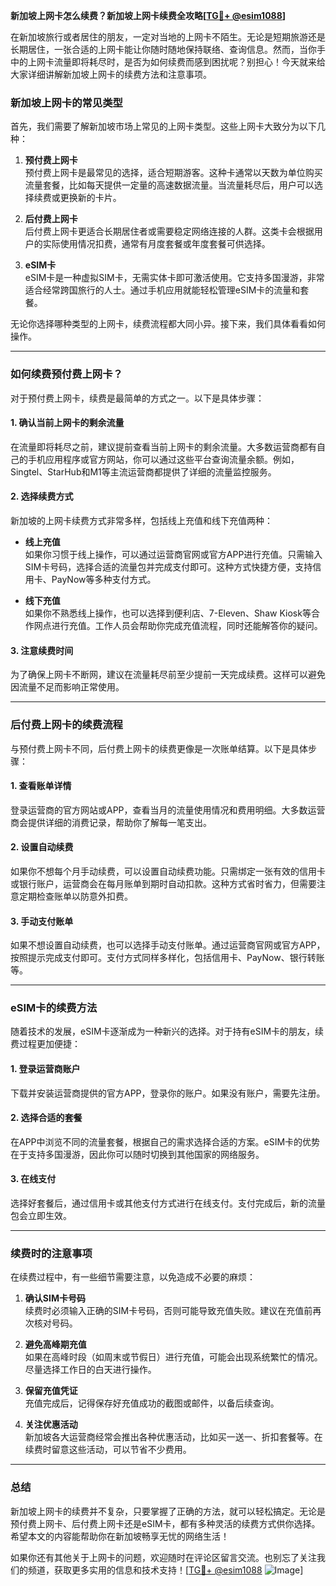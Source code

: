 **新加坡上网卡怎么续费？新加坡上网卡续费全攻略[[TG💪+ @esim1088](https://t.me/s/esim1088)]**

在新加坡旅行或者居住的朋友，一定对当地的上网卡不陌生。无论是短期旅游还是长期居住，一张合适的上网卡能让你随时随地保持联络、查询信息。然而，当你手中的上网卡流量即将耗尽时，是否为如何续费而感到困扰呢？别担心！今天就来给大家详细讲解新加坡上网卡的续费方法和注意事项。

### 新加坡上网卡的常见类型

首先，我们需要了解新加坡市场上常见的上网卡类型。这些上网卡大致分为以下几种：

1. **预付费上网卡**  
   预付费上网卡是最常见的选择，适合短期游客。这种卡通常以天数为单位购买流量套餐，比如每天提供一定量的高速数据流量。当流量耗尽后，用户可以选择续费或更换新的卡片。

2. **后付费上网卡**  
   后付费上网卡更适合长期居住者或需要稳定网络连接的人群。这类卡会根据用户的实际使用情况扣费，通常有月度套餐或年度套餐可供选择。

3. **eSIM卡**  
   eSIM卡是一种虚拟SIM卡，无需实体卡即可激活使用。它支持多国漫游，非常适合经常跨国旅行的人士。通过手机应用就能轻松管理eSIM卡的流量和套餐。

无论你选择哪种类型的上网卡，续费流程都大同小异。接下来，我们具体看看如何操作。

---

### 如何续费预付费上网卡？

对于预付费上网卡，续费是最简单的方式之一。以下是具体步骤：

#### 1. 确认当前上网卡的剩余流量
在流量即将耗尽之前，建议提前查看当前上网卡的剩余流量。大多数运营商都有自己的手机应用程序或官方网站，你可以通过这些平台查询流量余额。例如，Singtel、StarHub和M1等主流运营商都提供了详细的流量监控服务。

#### 2. 选择续费方式
新加坡的上网卡续费方式非常多样，包括线上充值和线下充值两种：

- **线上充值**  
  如果你习惯于线上操作，可以通过运营商官网或官方APP进行充值。只需输入SIM卡号码，选择合适的流量包并完成支付即可。这种方式快捷方便，支持信用卡、PayNow等多种支付方式。

- **线下充值**  
  如果你不熟悉线上操作，也可以选择到便利店、7-Eleven、Shaw Kiosk等合作网点进行充值。工作人员会帮助你完成充值流程，同时还能解答你的疑问。

#### 3. 注意续费时间
为了确保上网卡不断网，建议在流量耗尽前至少提前一天完成续费。这样可以避免因流量不足而影响正常使用。

---

### 后付费上网卡的续费流程

与预付费上网卡不同，后付费上网卡的续费更像是一次账单结算。以下是具体步骤：

#### 1. 查看账单详情
登录运营商的官方网站或APP，查看当月的流量使用情况和费用明细。大多数运营商会提供详细的消费记录，帮助你了解每一笔支出。

#### 2. 设置自动续费
如果你不想每个月手动续费，可以设置自动续费功能。只需绑定一张有效的信用卡或银行账户，运营商会在每月账单到期时自动扣款。这种方式省时省力，但需要注意定期检查账单以防意外扣费。

#### 3. 手动支付账单
如果不想设置自动续费，也可以选择手动支付账单。通过运营商官网或官方APP，按照提示完成支付即可。支付方式同样多样化，包括信用卡、PayNow、银行转账等。

---

### eSIM卡的续费方法

随着技术的发展，eSIM卡逐渐成为一种新兴的选择。对于持有eSIM卡的朋友，续费过程更加便捷：

#### 1. 登录运营商账户
下载并安装运营商提供的官方APP，登录你的账户。如果没有账户，需要先注册。

#### 2. 选择合适的套餐
在APP中浏览不同的流量套餐，根据自己的需求选择合适的方案。eSIM卡的优势在于支持多国漫游，因此你可以随时切换到其他国家的网络服务。

#### 3. 在线支付
选择好套餐后，通过信用卡或其他支付方式进行在线支付。支付完成后，新的流量包会立即生效。

---

### 续费时的注意事项

在续费过程中，有一些细节需要注意，以免造成不必要的麻烦：

1. **确认SIM卡号码**  
   续费时必须输入正确的SIM卡号码，否则可能导致充值失败。建议在充值前再次核对号码。

2. **避免高峰期充值**  
   如果在高峰时段（如周末或节假日）进行充值，可能会出现系统繁忙的情况。尽量选择工作日的白天进行操作。

3. **保留充值凭证**  
   充值完成后，记得保存好充值成功的截图或邮件，以备后续查询。

4. **关注优惠活动**  
   新加坡各大运营商经常会推出各种优惠活动，比如买一送一、折扣套餐等。在续费时留意这些活动，可以节省不少费用。

---

### 总结

新加坡上网卡的续费并不复杂，只要掌握了正确的方法，就可以轻松搞定。无论是预付费上网卡、后付费上网卡还是eSIM卡，都有多种灵活的续费方式供你选择。希望本文的内容能帮助你在新加坡畅享无忧的网络生活！

如果你还有其他关于上网卡的问题，欢迎随时在评论区留言交流。也别忘了关注我们的频道，获取更多实用的信息和技术支持！[[TG💪+ @esim1088](https://t.me/s/esim1088) ![Image](https://i.postimg.cc/4NQfJmqS/Snipaste-2025-05-13-00-14-12.png)]
